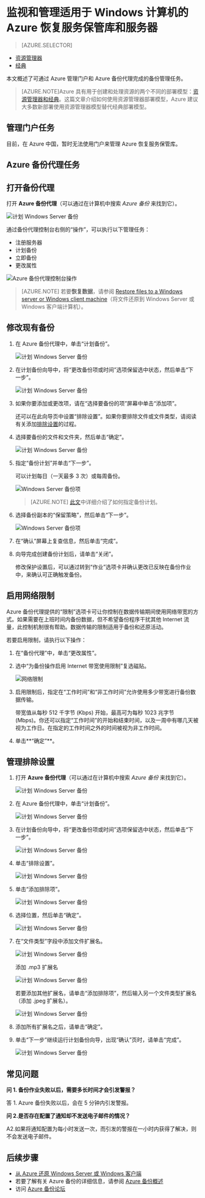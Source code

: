 <!-- need to be customized -->

<properties
	pageTitle="管理 Azure 恢复服务保管库和服务器 | Azure"
	description="使用本教程来了解如何管理 Azure 恢复服务保管库和服务器。"
	services="backup"
	documentationCenter=""
	authors="Jim-Parker"
	manager="jwhit"
	editor="tysonn"/>

<tags
	ms.service="backup"
	ms.date="07/19/2016"
	wacn.date="09/05/2016"/>


# 监视和管理适用于 Windows 计算机的 Azure 恢复服务保管库和服务器

> [AZURE.SELECTOR]
- [资源管理器](/documentation/articles/backup-azure-manage-windows-server/)
- [经典](/documentation/articles/backup-azure-manage-windows-server-classic/)

本文概述了可通过 Azure 管理门户和 Azure 备份代理完成的备份管理任务。

> [AZURE.NOTE]Azure 具有用于创建和处理资源的两个不同的部署模型：[资源管理器和经典](/documentation/articles/resource-manager-deployment-model/)。这篇文章介绍如何使用资源管理器部署模型，Azure 建议大多数新部署使用资源管理器模型替代经典部署模型。

## 管理门户任务

目前，在 Azure 中国，暂时无法使用门户来管理 Azure 恢复服务保管库。

## Azure 备份代理任务

## 打开备份代理

打开 **Azure 备份代理**（可以通过在计算机中搜索 *Azure 备份* 来找到它）。

![计划 Windows Server 备份](./media/backup-azure-manage-windows-server/snap-in-search.png)

通过备份代理控制台右侧的“操作”，可以执行以下管理任务：

- 注册服务器
- 计划备份
- 立即备份
- 更改属性

![Azure 备份代理控制台操作](./media/backup-azure-manage-windows-server/console-actions.png)

>[AZURE.NOTE] 若要**恢复数据**，请参阅 [Restore files to a Windows server or Windows client machine](/documentation/articles/backup-azure-restore-windows-server/)（将文件还原到 Windows Server 或 Windows 客户端计算机）。

## 修改现有备份

1. 在 Azure 备份代理中，单击“计划备份”。

    ![计划 Windows Server 备份](./media/backup-azure-manage-windows-server/schedule-backup.png)  


2. 在计划备份向导中，将“更改备份项或时间”选项保留选中状态，然后单击“下一步”。

    ![计划 Windows Server 备份](./media/backup-azure-manage-windows-server/modify-or-stop-a-scheduled-backup.png)

3. 如果你要添加或更改项，请在“选择要备份的项”屏幕中单击“添加项”。

    还可以在此向导页中设置“排除设置”。如果你要排除文件或文件类型，请阅读有关添加[排除设置](#exclusion-settings)的过程。

4. 选择要备份的文件和文件夹，然后单击“确定”。

    ![计划 Windows Server 备份](./media/backup-azure-manage-windows-server/add-items-modify.png)

5. 指定“备份计划”并单击“下一步”。

    可以计划每日（一天最多 3 次）或每周备份。

    ![Windows Server 备份项](./media/backup-azure-manage-windows-server/specify-backup-schedule-modify-close.png)  


    >[AZURE.NOTE] [此文](/documentation/articles/backup-azure-backup-cloud-as-tape/)中详细介绍了如何指定备份计划。

6. 选择备份副本的“保留策略”，然后单击“下一步”。

    ![Windows Server 备份项](./media/backup-azure-manage-windows-server/select-retention-policy-modify.png)

7. 在“确认”屏幕上复查信息，然后单击“完成”。

8. 向导完成创建备份计划后，请单击“关闭”。

    修改保护设置后，可以通过转到“作业”选项卡并确认更改已反映在备份作业中，来确认可正确触发备份。

## 启用网络限制  
Azure 备份代理提供的“限制”选项卡可让你控制在数据传输期间使用网络带宽的方式。如果需要在上班时间内备份数据，但不希望备份程序干扰其他 Internet 流量，此控制机制很有帮助。数据传输的限制适用于备份和还原活动。

若要启用限制，请执行以下操作：

1. 在“备份代理”中，单击“更改属性”。

2. 选中“为备份操作启用 Internet 带宽使用限制”复选磁贴。

    ![网络限制](./media/backup-azure-manage-windows-server/throttling-dialog.png)

3. 启用限制后，指定在“工作时间”和“非工作时间”允许使用多少带宽进行备份数据传输。

    带宽值从每秒 512 千字节 (Kbps) 开始，最高可为每秒 1023 兆字节 (Mbps)。你还可以指定“工作时间”的开始和结束时间，以及一周中有哪几天被视为工作日。在指定的工作时间之外的时间被视为非工作时间。

4. 单击**“确定”**。

## <a name="exclusion-settings"></a>管理排除设置

1. 打开 **Azure 备份代理**（可以通过在计算机中搜索 *Azure 备份* 来找到它）。

    ![计划 Windows Server 备份](./media/backup-azure-manage-windows-server/snap-in-search.png)

2. 在 Azure 备份代理中，单击“计划备份”。

    ![计划 Windows Server 备份](./media/backup-azure-manage-windows-server/schedule-backup.png)  


3. 在计划备份向导中，将“更改备份项或时间”选项保留选中状态，然后单击“下一步”。

    ![计划 Windows Server 备份](./media/backup-azure-manage-windows-server/modify-or-stop-a-scheduled-backup.png)

4. 单击“排除设置”。

    ![计划 Windows Server 备份](./media/backup-azure-manage-windows-server/exclusion-settings.png)  


5. 单击“添加排除项”。

    ![计划 Windows Server 备份](./media/backup-azure-manage-windows-server/add-exclusion.png)  


6. 选择位置，然后单击“确定”。

    ![计划 Windows Server 备份](./media/backup-azure-manage-windows-server/exclusion-location.png)

7. 在“文件类型”字段中添加文件扩展名。

    ![计划 Windows Server 备份](./media/backup-azure-manage-windows-server/exclude-file-type.png)  


    添加 .mp3 扩展名

    ![计划 Windows Server 备份](./media/backup-azure-manage-windows-server/exclude-mp3.png)  


    若要添加其他扩展名，请单击“添加排除项”，然后输入另一个文件类型扩展名（添加 .jpeg 扩展名）。

    ![计划 Windows Server 备份](./media/backup-azure-manage-windows-server/exclude-jpg.png)  


8. 添加所有扩展名之后，请单击“确定”。

9. 单击“下一步”继续运行计划备份向导，出现“确认”页时，请单击“完成”。

    ![计划 Windows Server 备份](./media/backup-azure-manage-windows-server/finish-exclusions.png)

## 常见问题
**问 1. 备份作业失败以后，需要多长时间才会引发警报？**

答 1. Azure 备份失败以后，会在 5 分钟内引发警报。

**问 2.是否存在配置了通知却不发送电子邮件的情况？**

A2.如果将通知配置为每小时发送一次，而引发的警报在一小时内获得了解决，则不会发送电子邮件。

## 后续步骤
- [从 Azure 还原 Windows Server 或 Windows 客户端](/documentation/articles/backup-azure-restore-windows-server/)
- 若要了解有关 Azure 备份的详细信息，请参阅 [Azure 备份概述](/documentation/articles/backup-introduction-to-azure-backup/)
- 访问 [Azure 备份论坛](https://social.msdn.microsoft.com/forums/azure/zh-cn/home?forum=windowsazureonlinebackup)

<!---HONumber=Mooncake_0829_2016-->